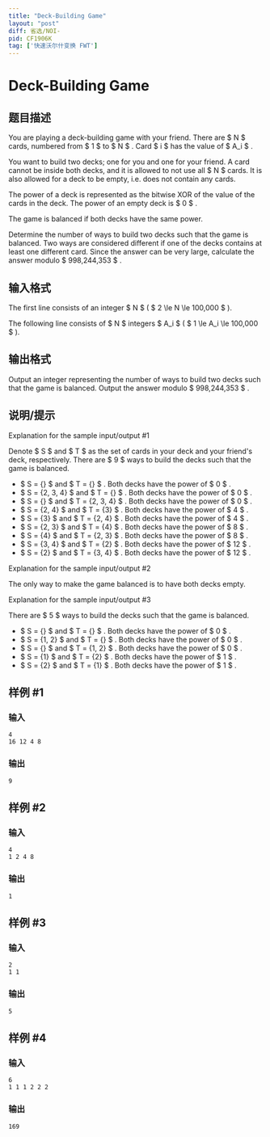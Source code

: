 ```yaml
---
title: "Deck-Building Game"
layout: "post"
diff: 省选/NOI-
pid: CF1906K
tag: ['快速沃尔什变换 FWT']
---
```


# Deck-Building Game

## 题目描述

You are playing a deck-building game with your friend. There are $ N $ cards, numbered from $ 1 $ to $ N $ . Card $ i $ has the value of $ A_i $ .

You want to build two decks; one for you and one for your friend. A card cannot be inside both decks, and it is allowed to not use all $ N $ cards. It is also allowed for a deck to be empty, i.e. does not contain any cards.

The power of a deck is represented as the bitwise XOR of the value of the cards in the deck. The power of an empty deck is $ 0 $ .

The game is balanced if both decks have the same power.

Determine the number of ways to build two decks such that the game is balanced. Two ways are considered different if one of the decks contains at least one different card. Since the answer can be very large, calculate the answer modulo $ 998\,244\,353 $ .

## 输入格式

The first line consists of an integer $ N $ ( $ 2 \le N \le 100\,000 $ ).

The following line consists of $ N $ integers $ A_i $ ( $ 1 \le A_i \le 100\,000 $ ).

## 输出格式

Output an integer representing the number of ways to build two decks such that the game is balanced. Output the answer modulo $ 998\,244\,353 $ .

## 说明/提示

Explanation for the sample input/output #1

Denote $ S $ and $ T $ as the set of cards in your deck and your friend's deck, respectively. There are $ 9 $ ways to build the decks such that the game is balanced.

- $ S = \{\} $ and $ T = \{\} $ . Both decks have the power of $ 0 $ .
- $ S = \{2, 3, 4\} $ and $ T = \{\} $ . Both decks have the power of $ 0 $ .
- $ S = \{\} $ and $ T = \{2, 3, 4\} $ . Both decks have the power of $ 0 $ .
- $ S = \{2, 4\} $ and $ T = \{3\} $ . Both decks have the power of $ 4 $ .
- $ S = \{3\} $ and $ T = \{2, 4\} $ . Both decks have the power of $ 4 $ .
- $ S = \{2, 3\} $ and $ T = \{4\} $ . Both decks have the power of $ 8 $ .
- $ S = \{4\} $ and $ T = \{2, 3\} $ . Both decks have the power of $ 8 $ .
- $ S = \{3, 4\} $ and $ T = \{2\} $ . Both decks have the power of $ 12 $ .
- $ S = \{2\} $ and $ T = \{3, 4\} $ . Both decks have the power of $ 12 $ .

Explanation for the sample input/output #2

The only way to make the game balanced is to have both decks empty.

Explanation for the sample input/output #3

There are $ 5 $ ways to build the decks such that the game is balanced.

- $ S = \{\} $ and $ T = \{\} $ . Both decks have the power of $ 0 $ .
- $ S = \{1, 2\} $ and $ T = \{\} $ . Both decks have the power of $ 0 $ .
- $ S = \{\} $ and $ T = \{1, 2\} $ . Both decks have the power of $ 0 $ .
- $ S = \{1\} $ and $ T = \{2\} $ . Both decks have the power of $ 1 $ .
- $ S = \{2\} $ and $ T = \{1\} $ . Both decks have the power of $ 1 $ .

## 样例 #1

### 输入

```
4
16 12 4 8
```

### 输出

```
9
```

## 样例 #2

### 输入

```
4
1 2 4 8
```

### 输出

```
1
```

## 样例 #3

### 输入

```
2
1 1
```

### 输出

```
5
```

## 样例 #4

### 输入

```
6
1 1 1 2 2 2
```

### 输出

```
169
```

